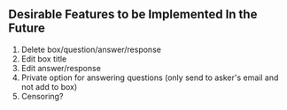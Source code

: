 ## Desirable Features to be Implemented In the Future

1. Delete box/question/answer/response
2. Edit box title
3. Edit answer/response
4. Private option for answering questions (only send to asker's email and not add to box)
5. Censoring?

